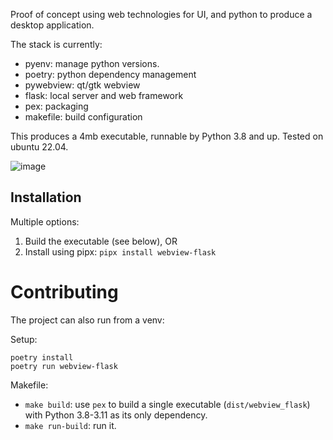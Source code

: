 Proof of concept using web technologies for UI, and python to produce a desktop application. 

The stack is currently:

- pyenv: manage python versions.
- poetry: python dependency management
- pywebview: qt/gtk webview
- flask: local server and web framework
- pex: packaging
- makefile: build configuration

This produces a 4mb executable, runnable by Python 3.8 and up. Tested on ubuntu 22.04.

![image](https://github.com/svandragt/webview-flask/assets/594871/1a1c452a-8ee8-4954-a6ed-f9b019333008)


## Installation

Multiple options:

1. Build the executable (see below), OR
2. Install using pipx: `pipx install webview-flask`


# Contributing

The project can also run from a venv:

Setup:

```shell
poetry install
poetry run webview-flask
```

Makefile:

- `make build`: use `pex` to build a single executable (`dist/webview_flask`) with Python 3.8-3.11 as its only dependency.
- `make run-build`: run it.
